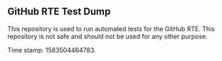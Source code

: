 ## GitHub RTE Test Dump

This repository is used to run automated tests for the GitHub RTE.
This repository is not safe and should not be used for any other purpose.

Time stamp: 1583504464783.
